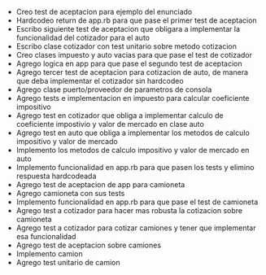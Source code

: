- Creo test de aceptacion para ejemplo del enunciado
- Hardcodeo return de app.rb para que pase el primer test de aceptacion
- Escribo siguiente test de aceptacion que obligara a implementar la funcionalidad del cotizador para el auto
- Escribo clase cotizador con test unitario sobre metodo cotizacion
- Creo clases impuesto y auto vacias para que pase el test de cotizador
- Agrego logica en app para que pase el segundo test de aceptacion
- Agrego tercer test de aceptacion para cotizacion de auto, de manera que deba implementar el cotizador sin hardcodeo
- Agrego clase puerto/proveedor de parametros de consola
- Agrego tests e implementacion en impuesto para calcular coeficiente impositivo
- Agrego test en cotizador que obliga a implementar calculo de coeficiente impostivio y valor de mercado en clase auto
- Agrego test en auto que obliga a implementar los metodos de calculo impositivo y valor de mercado
- Implemento los metodos de calculo impositivo y valor de mercado en auto
- Implemento funcionalidad en app.rb para que pasen los tests y elimino respuesta hardcodeada
- Agrego test de aceptacion de app para camioneta
- Agrego camioneta con sus tests
- Implemento funcionalidad en app.rb para que pase el test de camioneta
- Agrego test a cotizador para hacer mas robusta la cotizacion sobre camioneta
- Agrego test a cotizador para cotizar camiones y tener que implementar esa funcionalidad
- Agrego test de aceptacion sobre camiones
- Implemento camion
- Agrego test unitario de camion 